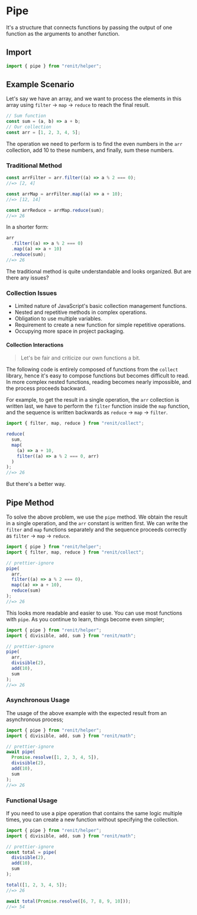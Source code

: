 # Pipe

It's a structure that connects functions by passing the output of one function as the arguments to another function.

## Import

```js
import { pipe } from "renit/helper";
```

## Example Scenario

Let's say we have an array, and we want to process the elements in this array using `filter` -> `map` -> `reduce` to reach the final result.

```js
// Sum function
const sum = (a, b) => a + b;
// Our collection
const arr = [1, 2, 3, 4, 5];
```

The operation we need to perform is to find the even numbers in the `arr` collection, add 10 to these numbers, and finally, sum these numbers.

### Traditional Method

```js
const arrFilter = arr.filter((a) => a % 2 === 0);
//=> [2, 4]

const arrMap = arrFilter.map((a) => a + 10);
//=> [12, 14]

const arrReduce = arrMap.reduce(sum);
//=> 26
```

In a shorter form:

```js
arr
  .filter((a) => a % 2 === 0)
  .map((a) => a + 10)
  .reduce(sum);
//=> 26
```

The traditional method is quite understandable and looks organized. But are there any issues?

### Collection Issues

- Limited nature of JavaScript's basic collection management functions.
- Nested and repetitive methods in complex operations.
- Obligation to use multiple variables.
- Requirement to create a new function for simple repetitive operations.
- Occupying more space in project packaging.

#### Collection Interactions

> Let's be fair and criticize our own functions a bit.

The following code is entirely composed of functions from the `collect` library, hence it's easy to compose functions but becomes difficult to read. In more complex nested functions, reading becomes nearly impossible, and the process proceeds backward.

For example, to get the result in a single operation, the `arr` collection is written last, we have to perform the `filter` function inside the `map` function, and the sequence is written backwards as `reduce` -> `map` -> `filter`.

```js
import { filter, map, reduce } from "renit/collect";

reduce(
  sum,
  map(
    (a) => a + 10,
    filter((a) => a % 2 === 0, arr)
  )
);
//=> 26
```

But there's a better way.

## Pipe Method

To solve the above problem, we use the `pipe` method. We obtain the result in a single operation, and the `arr` constant is written first. We can write the `filter` and `map` functions separately and the sequence proceeds correctly as `filter` -> `map` -> `reduce`.

```js
import { pipe } from "renit/helper";
import { filter, map, reduce } from "renit/collect";

// prettier-ignore
pipe(
  arr,
  filter((a) => a % 2 === 0),
  map((a) => a + 10),
  reduce(sum)
);
//=> 26
```

This looks more readable and easier to use. You can use most functions with `pipe`. As you continue to learn, things become even simpler;

```js
import { pipe } from "renit/helper";
import { divisible, add, sum } from "renit/math";

// prettier-ignore
pipe(
  arr,
  divisible(2),
  add(10),
  sum
);
//=> 26
```

### Asynchronous Usage

The usage of the above example with the expected result from an asynchronous process;

```js
import { pipe } from "renit/helper";
import { divisible, add, sum } from "renit/math";

// prettier-ignore
await pipe(
  Promise.resolve([1, 2, 3, 4, 5]),
  divisible(2),
  add(10),
  sum
);
//=> 26
```

### Functional Usage

If you need to use a pipe operation that contains the same logic multiple times, you can create a new function without specifying the collection.

```js
import { pipe } from "renit/helper";
import { divisible, add, sum } from "renit/math";

// prettier-ignore
const total = pipe(
  divisible(2),
  add(10),
  sum
);

total([1, 2, 3, 4, 5]);
//=> 26

await total(Promise.resolve([6, 7, 8, 9, 10]));
//=> 54
```
